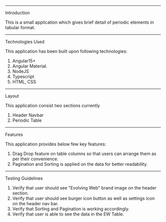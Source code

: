 
__________________
Introduction

This is a small application which gives brief detail of periodic elements in tabular format.

_______________________
Technologies Used

This application has been built upon following technologies:

1) Angular15+ 
2) Angular Material.
3) NodeJS
4) Typescript
5) HTML, CSS
____________
Layout

This application consist two sections currently 

1) Header Navbar
2) Periodic Table

______________
Features

This application provides below few key features:

1) Drag Drop feature on table columns so that users can arrange them as per their convenience.
2) Pagination and Sorting is applied on the data for better readability.



________________________
Testing Guidelines

1) Verify that user should see "Evolving Web" brand image on the header section.
2) Verify that user should see burger icon button as well as settings icon on the header nav bar.
3) Verify that Sorting and Pagination is working accordingly.
4) Verify that user is able to see the data in the EW Table.




